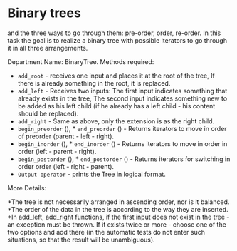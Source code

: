 
# Binary trees

and the three ways to go through them: pre-order, order, re-order. In this task the goal is to realize a binary tree with possible iterators to go through it in all three arrangements.

Department Name: BinaryTree. Methods required:
* `add_root` - receives one input and places it at the root of the tree, If there is already something in the root, it is replaced.
* `add_left` - Receives two inputs: The first input indicates something that already exists in the tree, The second input indicates something new to be added as his left child (if he already has a left child - his content should be replaced).
* `add_right` - Same as above, only the extension is as the right child.
* `begin_preorder` (), * `end_preorder` () - Returns iterators to move in order of preorder (parent - left - right).
* `begin_inorder` (), * `end_inorder` () - Returns iterators to move in order in order (left - parent - right).
* `begin_postorder` (), * `end_postorder` () - Returns iterators for switching in order order (left - right - parent).
* `Output operator` - prints the Tree in logical format.

More Details:

*The tree is not necessarily arranged in ascending order, nor is it balanced.
*The order of the data in the tree is according to the way they are inserted.
*In add_left, add_right functions, if the first input does not exist in the tree - an exception must be thrown. If it exists twice or more - choose one of the two options and add there (in the automatic tests do not enter such situations, so that the result will be unambiguous).

